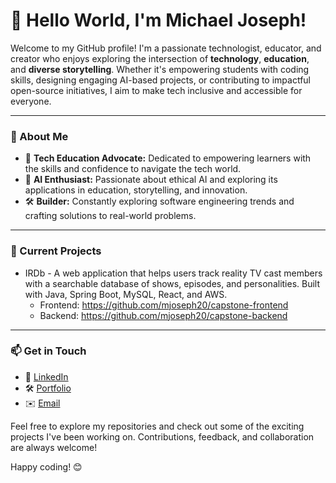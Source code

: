 # 👋 Hello World, I'm Michael Joseph!

Welcome to my GitHub profile! I'm a passionate technologist, educator, and creator who enjoys exploring the intersection of **technology**, **education**, and **diverse storytelling**. Whether it's empowering students with coding skills, designing engaging AI-based projects, or contributing to impactful open-source initiatives, I aim to make tech inclusive and accessible for everyone.

---

### 🚀 About Me
- 🌟 **Tech Education Advocate:** Dedicated to empowering learners with the skills and confidence to navigate the tech world.  
- 🧠 **AI Enthusiast:** Passionate about ethical AI and exploring its applications in education, storytelling, and innovation.  
- 🛠 **Builder:** Constantly exploring software engineering trends and crafting solutions to real-world problems.  

---

### 🌱 Current Projects
- IRDb - A web application that helps users track reality TV cast members with a searchable database of shows, episodes, and personalities. Built with Java, Spring Boot, MySQL, React, and AWS.
  - Frontend: https://github.com/mjoseph20/capstone-frontend
  - Backend: https://github.com/mjoseph20/capstone-backend
  
---

### 📫 Get in Touch
- 💼 [LinkedIn](https://www.linkedin.com/in/michael-joseph)  
- 🛠 [Portfolio](https://mjoseph20.github.io)  
- ✉️ [Email](mailto:mjoseph2013@gmail.com)

Feel free to explore my repositories and check out some of the exciting projects I've been working on. Contributions, feedback, and collaboration are always welcome!

Happy coding! 😊

